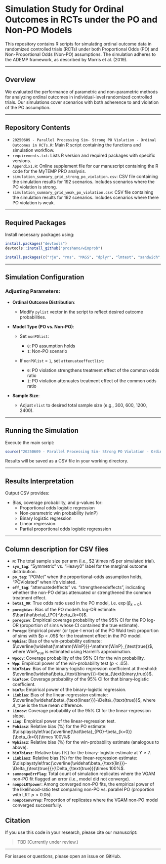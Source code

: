 # Simulation Study for Ordinal Outcomes in RCTs under the PO and Non-PO Models

This repository contains R scripts for simulating ordinal outcome data in randomized controlled trials (RCTs) under both Proportional Odds (PO) and Non-Proportional Odds (Non-PO) assumptions. The simulation adheres to the ADEMP framework, as described by Morris et al. (2019).

---

## Overview

We evaluated the performance of parametric and non-parametric methods for analyzing ordinal outcomes in individual-level randomized controlled trials. Our simulations cover scenarios with both adherence to and violation of the PO assumption.

---

## Repository Contents

- `20250609 - Parallel Processing Sim- Strong PO Violation - Ordinal Outcomes in RCTs.R`: Main R script containing the functions and simulation workflow.
- `requirements.txt`: Lists R version and required packages with specific versions.
- `Appendix1.R`: Online supplement file for our manuscript containing the R code for the MyTEMP PRO analysis.
- `simulation_summary_grid_strong_po_violation.csv`: CSV file containing the simulation results for 192 scenarios. Includes scenarios where the PO violation is strong.
- `simulation_summary_grid_weak_po_violation.csv`: CSV file containing the simulation results for 192 scenarios. Includes scenarios where there PO violation is weak.

---

## Required Packages

Install necessary packages using:

```R
install.packages("devtools")
devtools::install_github("proshano/winprob")

install.packages(c("rje", "rms", "MASS", "dplyr", "lmtest", "sandwich", "VGAM", "beepr", "future", "future.apply", "progressr"))
```

---

## Simulation Configuration

### Adjusting Parameters:

- **Ordinal Outcome Distribution**:
  - Modify `pylist` vector in the script to reflect desired outcome probabilities.

- **Model Type (PO vs. Non-PO)**:
  - Set `nonPOlist`:
    - `0`: PO assumption holds
    - `1`: Non-PO scenario

  - If `nonPOlist` = `1`, set `attenuateeffectlist`:
    - `0`: PO violation strengthens treatment effect of the common odds ratio
    - `1`: PO violation attenuates treatment effect of the common odds ratio

- **Sample Size**:
  - Adjust `nlist` to desired total sample size (e.g., 300, 600, 1200, 2400).

---

## Running the Simulation

Execute the main script:

```R
source("20250609 - Parallel Processing Sim- Strong PO Violation - Ordinal Outcomes in RCTs.R")
```

Results will be saved as a CSV file in your working directory.

---

## Results Interpretation

Output CSV provides:
- Bias, coverage probability, and p-values for:
  - Proportional odds logistic regression
  - Non-parametric win probability (winP)
  - Binary logistic regression
  - Linear regression
  - Partial proportional odds logistic regresssion

---

## Column description for CSV files
* **`N`**: The total sample size per arm (i.e., \$2 \times n\$ per simulated trial).
* **`sym_tag`**: “Symmetric” vs. “Heavy0” label for the marginal outcome distribution.
* **`po_tag`**: “POMet” when the proportional-odds assumption holds, “POViolated” when it’s violated.
* **`eff_tag`**: “attenuatedeffects” vs. “strengthenedeffects”, indicating whether the non-PO deltas attenuated or strengthened the common treatment effect.
* **`beta1_OR`**: True odds ratio used in the PO model, i.e. $\exp(\beta_{k=0})$.
* **`poregbias`**: Bias of the PO model’s log-OR estimate: $\bar{\hat\beta}_{PO}-\beta_{k=0}$.
* **`poregcov`**: Empirical coverage probability of the 95% CI for the PO log-OR (proportion of sims whose CI contained the true estimate).
* **`Poregp`**: Empirical power (or type-I error) of the PO Wald test: proportion of sims with \$p < .05\$ for the treatment effect in the PO model.
* **`Wpbias`**: Bias of the win-probability estimate: $\overline{\widehat{\mathrm{WinP}}}-\mathrm{WinP}_{\text{true}}$, where $\mathrm{WinP}_{\text{true}}$ is estimated using Harrell’s approximation.
* **`Wpcov`**: Coverage probability of the 95% CI for the win probability.
* **`Wpp`**: Empirical power of the win-probability test ($p < .05$).
* **`bin7bias`**: Bias of the binary-logistic regression coefficient at threshold: $\overline{\widehat\beta_{\text{binary}}}-\beta_{\text{binary,true}}$.
* **`bin7cov`**: Coverage probability of the 95% CI for that binary-logistic coefficient.
* **`bin7p`**: Empirical power of the binary-logistic regression.
* **`Linbias`**: Bias of the linear-regression estimate: $\overline{\widehat\beta\_{\text{linear}}}-\Delta\_{\text{true}}$, where $\Delta\_{\text{true}}$ is the true mean difference.
* **`Lincov`**: Coverage probability of the 95% CI for the linear-regression slope.
* **`Linp`**: Empirical power of the linear-regression test.
* **`Pobiasz`**: Relative bias (%) for the PO estimate: $\displaystyle\frac{\overline{\hat\beta}_{PO}-\beta_{k=0}}{\beta_{k=0}}\times 100\%$
* **`Wpbiasz`**: Relative bias (%) for the win-probability estimate (analogous to above).
* **`bin7biasz`**: Relative bias (%) for the binary-logistic estimate at $Y\ge7$.
* **`Linbiasz`**: Relative bias (%) for the linear-regression estimate: $\displaystyle\frac{\overline{\widehat\beta_{\text{lin}}}-\Delta_{\text{true}}}{\Delta_{\text{true}}}\times 100%$.
* **`sumnonpoErrFlag`**: Total count of simulation replicates where the VGAM non-PO fit flagged an error (i.e., model did not converge).
* **`nonpoLRTpower`**: Among converged non-PO fits, the empirical power of the likelihood-ratio test comparing non-PO vs. parallel PO (proportion with LRT $p < 0.05$).
* **`nonpoConvProp`**: Proportion of replicates where the VGAM non-PO model converged successfully.

## Citation

If you use this code in your research, please cite our manuscript:

> TBD [Currently under review.)

---

For issues or questions, please open an issue on GitHub.

